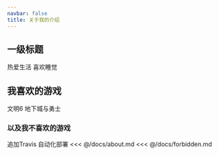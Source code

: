 ```yaml
---
navbar: false
title: 关于我的介绍
---
```



## 一级标题 

热爱生活 喜欢睡觉

## 我喜欢的游戏

文明6 地下城与勇士
### 以及我不喜欢的游戏

追加Travis 自动化部署
<Vssue />
<<< @/docs/about.md
<<< @/docs/forbidden.md